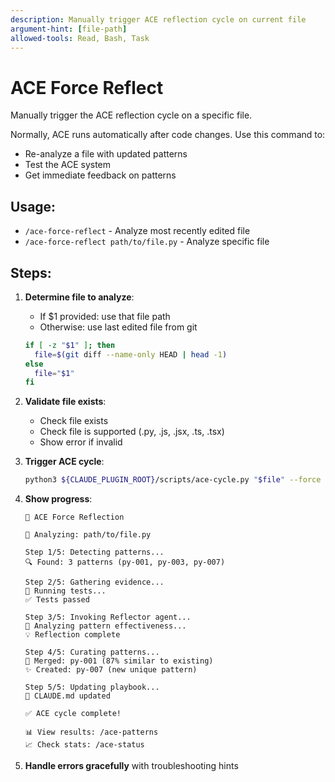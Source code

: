 ```yaml
---
description: Manually trigger ACE reflection cycle on current file
argument-hint: [file-path]
allowed-tools: Read, Bash, Task
---
```


# ACE Force Reflect

Manually trigger the ACE reflection cycle on a specific file.

Normally, ACE runs automatically after code changes. Use this command to:
- Re-analyze a file with updated patterns
- Test the ACE system
- Get immediate feedback on patterns

## Usage:
- `/ace-force-reflect` - Analyze most recently edited file
- `/ace-force-reflect path/to/file.py` - Analyze specific file

## Steps:

1. **Determine file to analyze**:
   - If $1 provided: use that file path
   - Otherwise: use last edited file from git
   ```bash
   if [ -z "$1" ]; then
     file=$(git diff --name-only HEAD | head -1)
   else
     file="$1"
   fi
   ```

2. **Validate file exists**:
   - Check file exists
   - Check file is supported (.py, .js, .jsx, .ts, .tsx)
   - Show error if invalid

3. **Trigger ACE cycle**:
   ```bash
   python3 ${CLAUDE_PLUGIN_ROOT}/scripts/ace-cycle.py "$file" --force
   ```

4. **Show progress**:
   ```
   🔄 ACE Force Reflection

   📄 Analyzing: path/to/file.py

   Step 1/5: Detecting patterns...
   🔍 Found: 3 patterns (py-001, py-003, py-007)

   Step 2/5: Gathering evidence...
   🧪 Running tests...
   ✅ Tests passed

   Step 3/5: Invoking Reflector agent...
   🤔 Analyzing pattern effectiveness...
   💡 Reflection complete

   Step 4/5: Curating patterns...
   🔀 Merged: py-001 (87% similar to existing)
   ✨ Created: py-007 (new unique pattern)

   Step 5/5: Updating playbook...
   📖 CLAUDE.md updated

   ✅ ACE cycle complete!

   📊 View results: /ace-patterns
   📈 Check stats: /ace-status
   ```

5. **Handle errors gracefully** with troubleshooting hints
